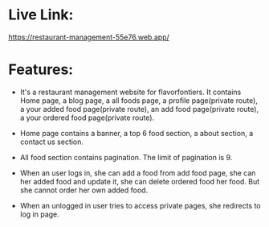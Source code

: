 # Live Link:

https://restaurant-management-55e76.web.app/

# Features:

- It's a restaurant management website for flavorfontiers. It contains Home page, a blog page, a all foods page, a profile page(private route), a your added food page(private route), an add food page(private route), a your ordered food page(private route).

- Home page contains a banner, a top 6 food section, a about section, a contact us section.
- All food section contains pagination. The limit of pagination is 9.
- When an user logs in, she can add a food from add food page, she can her added food and update it, she can delete ordered food her food. But she cannot order her own added food.

- When an unlogged in user tries to access private pages, she redirects to log in page.
